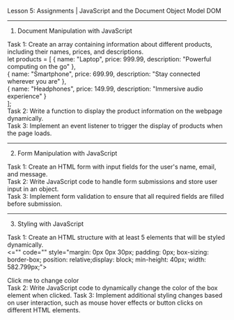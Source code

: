 Lesson 5: Assignments | JavaScript and the Document Object Model DOM

________________________________________
1. Document Manipulation with JavaScript

Task 1: Create an array containing information about different products, including their names, prices, and descriptions.  
let products = [
    { name: "Laptop", price: 999.99, description: "Powerful computing on the go" },  
    { name: "Smartphone", price: 699.99, description: "Stay connected wherever you are" },  
    { name: "Headphones", price: 149.99, description: "Immersive audio experience" }  
];  
Task 2: Write a function to display the product information on the webpage dynamically.  
Task 3: Implement an event listener to trigger the display of products when the page loads.  

________________________________________
2. Form Manipulation with JavaScript

Task 1: Create an HTML form with input fields for the user's name, email, and message.  
Task 2: Write JavaScript code to handle form submissions and store user input in an object.  
Task 3: Implement form validation to ensure that all required fields are filled before submission.  

________________________________________

3. Styling with JavaScript

Task 1: Create an HTML structure with at least 5 elements that will be styled dynamically.  
<="" code="" style="margin: 0px 0px 30px; padding: 0px; box-sizing: border-box; position: relative;display: block; min-height: 40px; width: 582.799px;">  
<div id="box" onclick="changeColor()">Click me to change color</div>  
Task 2: Write JavaScript code to dynamically change the color of the box element when clicked.  
Task 3: Implement additional styling changes based on user interaction, such as mouse hover effects or button clicks on different HTML elements.


